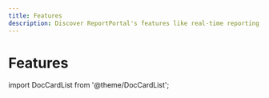 ```yaml
---
title: Features
description: Discover ReportPortal's features like real-time reporting, AI-based defects triage, visualization of test data and more.
---
```


# Features

import DocCardList from '@theme/DocCardList';

<DocCardList />
